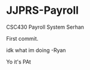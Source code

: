 # JJPRS-Payroll
CSC430 Payroll System
Serhan

First commit.





idk what im doing -Ryan

Yo it's PAt
